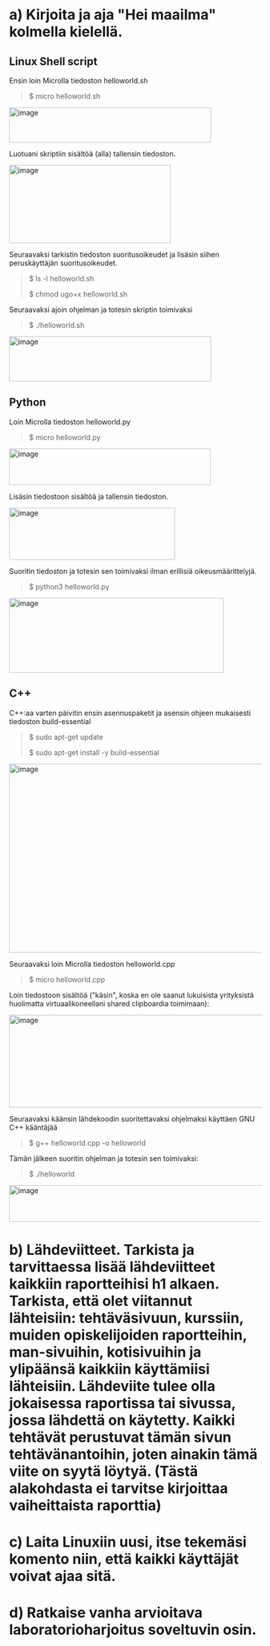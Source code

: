 # a) Kirjoita ja aja "Hei maailma" kolmella kielellä.

## Linux Shell script

Ensin loin Microlla tiedoston helloworld.sh

> $ micro helloworld.sh

<img width="403" height="70" alt="image" src="https://github.com/user-attachments/assets/3519578a-2369-4ad7-8c1e-460335c09380" />

Luotuani skriptiin sisältöä (alla) tallensin tiedoston.

<img width="322" height="156" alt="image" src="https://github.com/user-attachments/assets/b7b855b5-739d-4c0d-aacd-d09b5b520737" />

Seuraavaksi tarkistin tiedoston suoritusoikeudet ja lisäsin siihen peruskäyttäjän suoritusoikeudet.

> $ ls -l helloworld.sh
>
> $ chmod ugo+x helloworld.sh

Seuraavaksi ajoin ohjelman ja totesin skriptin toimivaksi

> $ ./helloworld.sh

<img width="403" height="90" alt="image" src="https://github.com/user-attachments/assets/cfe98b78-4140-4f55-982d-36586ccf4541" />

## Python

Loin Microlla tiedoston helloworld.py

> $ micro helloworld.py

<img width="402" height="73" alt="image" src="https://github.com/user-attachments/assets/c9ab194c-c390-47dc-bd49-9db31d3359bd" />

Lisäsin tiedostoon sisältöä ja tallensin tiedoston.

<img width="331" height="104" alt="image" src="https://github.com/user-attachments/assets/e6d40230-5327-4786-b87d-2898402124e9" />

Suoritin tiedoston ja totesin sen toimivaksi ilman erillisiä oikeusmäärittelyjä.

> $ python3 helloworld.py

<img width="428" height="149" alt="image" src="https://github.com/user-attachments/assets/0955482b-e56d-4a82-a084-ce47fa7d907e" />


## C++

C++:aa varten päivitin ensin asennuspaketit ja asensin ohjeen mukaisesti tiedoston build-essential

> $ sudo apt-get update
>
> $ sudo apt-get install -y build-essential

<img width="814" height="377" alt="image" src="https://github.com/user-attachments/assets/0d595333-6f65-4c5b-b90d-adaaf2080f1d" />

Seuraavaksi loin Microlla tiedoston helloworld.cpp

> $ micro helloworld.cpp

Loin tiedostoon sisältöä ("käsin", koska en ole saanut lukuisista yrityksistä huolimatta virtuaalikoneellani shared clipboardia toimimaan):

<img width="713" height="185" alt="image" src="https://github.com/user-attachments/assets/242b700a-582d-443b-bcb6-052547b84b9b" />

Seuraavaksi käänsin lähdekoodin suoritettavaksi ohjelmaksi käyttäen GNU C++ kääntäjää

> $ g++ helloworld.cpp -o helloworld

Tämän jälkeen suoritin ohjelman ja totesin sen toimivaksi:

> $ ./helloworld

<img width="582" height="73" alt="image" src="https://github.com/user-attachments/assets/50dd8ff7-061d-4460-b3f4-ae853a38ecbd" />


# b) Lähdeviitteet. Tarkista ja tarvittaessa lisää lähdeviitteet kaikkiin raportteihisi h1 alkaen. Tarkista, että olet viitannut lähteisiin: tehtäväsivuun, kurssiin, muiden opiskelijoiden raportteihin, man-sivuihin, kotisivuihin ja ylipäänsä kaikkiin käyttämiisi lähteisiin. Lähdeviite tulee olla jokaisessa raportissa tai sivussa, jossa lähdettä on käytetty. Kaikki tehtävät perustuvat tämän sivun tehtävänantoihin, joten ainakin tämä viite on syytä löytyä. (Tästä alakohdasta ei tarvitse kirjoittaa vaiheittaista raporttia)


# c) Laita Linuxiin uusi, itse tekemäsi komento niin, että kaikki käyttäjät voivat ajaa sitä.


# d) Ratkaise vanha arvioitava laboratorioharjoitus soveltuvin osin.
